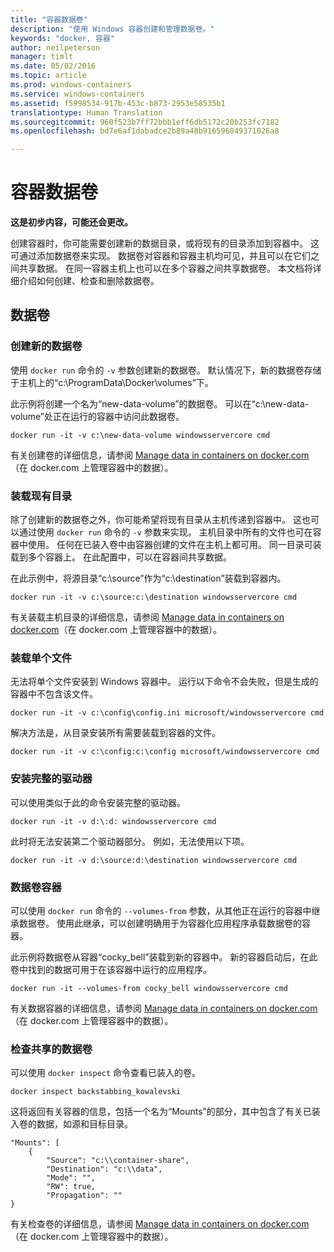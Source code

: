 ```yaml
---
title: "容器数据卷"
description: "使用 Windows 容器创建和管理数据卷。"
keywords: "docker, 容器"
author: neilpeterson
manager: timlt
ms.date: 05/02/2016
ms.topic: article
ms.prod: windows-containers
ms.service: windows-containers
ms.assetid: f5998534-917b-453c-b873-2953e58535b1
translationtype: Human Translation
ms.sourcegitcommit: 960f523b7ff72bbb1eff6db5172c20b253fc7182
ms.openlocfilehash: bd7e6af1dabadce2b89a48b916596849371026a8

---
```


# 容器数据卷

**这是初步内容，可能还会更改。** 

创建容器时，你可能需要创建新的数据目录，或将现有的目录添加到容器中。 这可通过添加数据卷来实现。 数据卷对容器和容器主机均可见，并且可以在它们之间共享数据。 在同一容器主机上也可以在多个容器之间共享数据卷。 本文档将详细介绍如何创建、检查和删除数据卷。

## 数据卷

### 创建新的数据卷

使用 `docker run` 命令的 `-v` 参数创建新的数据卷。 默认情况下，新的数据卷存储于主机上的“c:\ProgramData\Docker\volumes”下。

此示例将创建一个名为“new-data-volume”的数据卷。 可以在“c:\new-data-volume”处正在运行的容器中访问此数据卷。

```none
docker run -it -v c:\new-data-volume windowsservercore cmd
```

有关创建卷的详细信息，请参阅 [Manage data in containers on docker.com](https://docs.docker.com/engine/userguide/containers/dockervolumes/#data-volumes)（在 docker.com 上管理容器中的数据）。

### 装载现有目录

除了创建新的数据卷之外，你可能希望将现有目录从主机传递到容器中。 这也可以通过使用 `docker run` 命令的 `-v` 参数来实现。 主机目录中所有的文件也可在容器中使用。 任何在已装入卷中由容器创建的文件在主机上都可用。 同一目录可装载到多个容器上。 在此配置中，可以在容器间共享数据。

在此示例中，将源目录“c:\source”作为“c:\destination”装载到容器内。

```none
docker run -it -v c:\source:c:\destination windowsservercore cmd
```

有关装载主机目录的详细信息，请参阅 [Manage data in containers on docker.com](https://docs.docker.com/engine/userguide/containers/dockervolumes/#mount-a-host-directory-as-a-data-volume)（在 docker.com 上管理容器中的数据）。

### 装载单个文件

无法将单个文件安装到 Windows 容器中。 运行以下命令不会失败，但是生成的容器中不包含该文件。 

```none
docker run -it -v c:\config\config.ini microsoft/windowsservercore cmd
```

解决方法是，从目录安装所有需要装载到容器的文件。

```none
docker run -it -v c:\config:c:\config microsoft/windowsservercore cmd
```

### 安装完整的驱动器

可以使用类似于此的命令安装完整的驱动器。

```none
docker run -it -v d:\:d: windowsservercore cmd
```

此时将无法安装第二个驱动器部分。 例如，无法使用以下项。

```none
docker run -it -v d:\source:d:\destination windowsservercore cmd
```

### 数据卷容器

可以使用 `docker run` 命令的 `--volumes-from` 参数，从其他正在运行的容器中继承数据卷。 使用此继承，可以创建明确用于为容器化应用程序承载数据卷的容器。 

此示例将数据卷从容器“cocky_bell”装载到新的容器中。 新的容器启动后，在此卷中找到的数据可用于在该容器中运行的应用程序。  

```none
docker run -it --volumes-from cocky_bell windowsservercore cmd
```

有关数据容器的详细信息，请参阅 [Manage data in containers on docker.com](https://docs.docker.com/engine/userguide/containers/dockervolumes/#mount-a-host-file-as-a-data-volume)（在 docker.com 上管理容器中的数据）。

### 检查共享的数据卷

可以使用 `docker inspect` 命令查看已装入的卷。

```none
docker inspect backstabbing_kowalevski
```

这将返回有关容器的信息，包括一个名为“Mounts”的部分，其中包含了有关已装入卷的数据，如源和目标目录。

```none
"Mounts": [
    {
        "Source": "c:\\container-share",
        "Destination": "c:\\data",
        "Mode": "",
        "RW": true,
        "Propagation": ""
}
```

有关检查卷的详细信息，请参阅 [Manage data in containers on docker.com](https://docs.docker.com/engine/userguide/containers/dockervolumes/#locating-a-volume)（在 docker.com 上管理容器中的数据）。




<!--HONumber=Sep16_HO2-->


